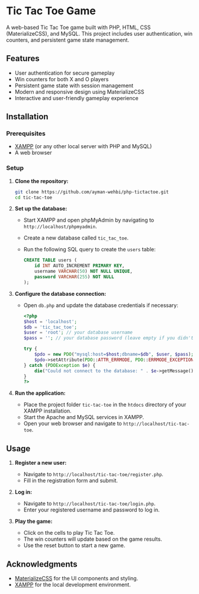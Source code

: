 # Tic Tac Toe Game

A web-based Tic Tac Toe game built with PHP, HTML, CSS (MaterializeCSS), and MySQL. This project includes user authentication, win counters, and persistent game state management.

## Features

- User authentication for secure gameplay
- Win counters for both X and O players
- Persistent game state with session management
- Modern and responsive design using MaterializeCSS
- Interactive and user-friendly gameplay experience

## Installation

### Prerequisites

- [XAMPP](https://www.apachefriends.org/index.html) (or any other local server with PHP and MySQL)
- A web browser

### Setup

1. **Clone the repository:**

    ```bash
    git clone https://github.com/ayman-wehbi/php-tictactoe.git
    cd tic-tac-toe
    ```

2. **Set up the database:**

    - Start XAMPP and open phpMyAdmin by navigating to `http://localhost/phpmyadmin`.
    - Create a new database called `tic_tac_toe`.
    - Run the following SQL query to create the `users` table:

      ```sql
      CREATE TABLE users (
          id INT AUTO_INCREMENT PRIMARY KEY,
          username VARCHAR(50) NOT NULL UNIQUE,
          password VARCHAR(255) NOT NULL
      );
      ```

3. **Configure the database connection:**

    - Open `db.php` and update the database credentials if necessary:

      ```php
      <?php
      $host = 'localhost';
      $db = 'tic_tac_toe';
      $user = 'root'; // your database username
      $pass = ''; // your database password (leave empty if you didn't set one)

      try {
          $pdo = new PDO("mysql:host=$host;dbname=$db", $user, $pass);
          $pdo->setAttribute(PDO::ATTR_ERRMODE, PDO::ERRMODE_EXCEPTION);
      } catch (PDOException $e) {
          die("Could not connect to the database: " . $e->getMessage());
      }
      ?>
      ```

4. **Run the application:**

    - Place the project folder `tic-tac-toe` in the `htdocs` directory of your XAMPP installation.
    - Start the Apache and MySQL services in XAMPP.
    - Open your web browser and navigate to `http://localhost/tic-tac-toe`.

## Usage

1. **Register a new user:**
    - Navigate to `http://localhost/tic-tac-toe/register.php`.
    - Fill in the registration form and submit.

2. **Log in:**
    - Navigate to `http://localhost/tic-tac-toe/login.php`.
    - Enter your registered username and password to log in.

3. **Play the game:**
    - Click on the cells to play Tic Tac Toe.
    - The win counters will update based on the game results.
    - Use the reset button to start a new game.

## Acknowledgments

- [MaterializeCSS](https://materializecss.com/) for the UI components and styling.
- [XAMPP](https://www.apachefriends.org/index.html) for the local development environment.
